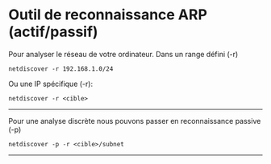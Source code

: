 # Outil de reconnaissance ARP (actif/passif)

Pour analyser le réseau de votre ordinateur. Dans un range défini (-r)

    netdiscover -r 192.168.1.0/24

Ou une IP spécifique (-r):

    netdiscover -r <cible>
_________________________

Pour une analyse discrète nous pouvons passer en reconnaissance passive (-p)

    netdiscover -p -r <cible>/subnet

__________________________


